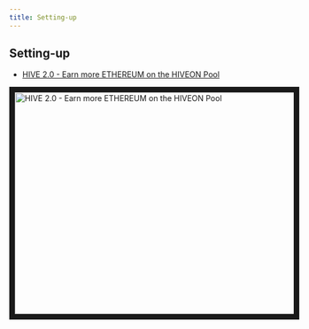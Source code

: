 ```yaml
---
title: Setting-up
---
```


## Setting-up
- <a href="https://www.youtube.com/watch?v=IHbpypI_0fM">HIVE 2.0 - Earn more ETHEREUM on the HIVEON Pool</a>

<a href="http://www.youtube.com/watch?feature=player_embedded&v=IHbpypI_0fM
" target="_blank"><img src="http://img.youtube.com/vi/IHbpypI_0fM/0.jpg"
alt="HIVE 2.0 - Earn more ETHEREUM on the HIVEON Pool" width="630" height="400" border="10" /></a>
